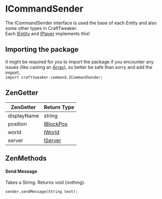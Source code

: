 # ICommandSender

The ICommandSender interface is used the base of each Entity and also some other types in CraftTweaker.  
Each [IEntity](/Vanilla/Entities/IEntity/) and [IPlayer](/Vanilla/Players/IPlayer/) implements this!

## Importing the package
It might be required for you to import the package if you encounter any issues (like casting an [Array](/AdvancedFunctions/Arrays_and_Loops/)), so better be safe than sorry and add the import.  
`import crafttweaker.command.ICommandSender;`

## ZenGetter

| ZenGetter   | Return Type                           |
|-------------|---------------------------------------|
| displayName | string                                |
| position    | [IBlockPos](/Vanilla/World/IBlockPos/) | 
| world       | [IWorld](/Vanilla/World/IWorld/)       |
| server      | [IServer](/Vanilla/Game/IServer/)      |


## ZenMethods
#### Send Message
Takes a String.
Returns void (nothing).

```zenscript
sender.sendMessage(String text);
```
